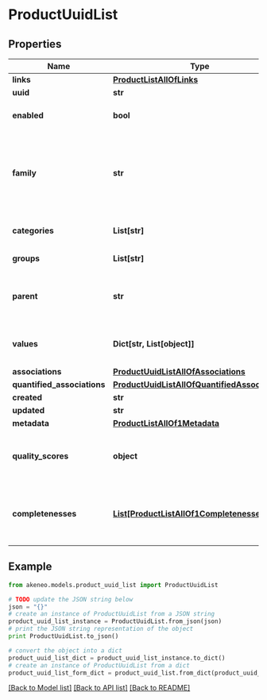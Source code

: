 # ProductUuidList


## Properties
Name | Type | Description | Notes
------------ | ------------- | ------------- | -------------
**links** | [**ProductListAllOfLinks**](ProductListAllOfLinks.md) |  | [optional] 
**uuid** | **str** | Product uuid | [optional] 
**enabled** | **bool** | Whether the product is enabled | [optional] [default to True]
**family** | **str** | &lt;a href&#x3D;&#39;api-reference.html#Family&#39;&gt;Family&lt;/a&gt; code from which the product inherits its attributes and attributes requirements. | [optional] [default to 'null only in the case of a non variant product']
**categories** | **List[str]** | Codes of the &lt;a href&#x3D;&#39;api-reference.html#Category&#39;&gt;categories&lt;/a&gt; in which the product is classified | [optional] 
**groups** | **List[str]** | Codes of the groups to which the product belong | [optional] 
**parent** | **str** | Code of the parent &lt;a href&#x3D;&#39;api-reference.html#Productmodel&#39;&gt;product model&lt;/a&gt; when the product is a variant (only available since the 2.0). This parent can be modified since the 2.3. | [optional] [default to 'null']
**values** | **Dict[str, List[object]]** | Product attributes values, see &lt;a href&#x3D;&#39;/concepts/products.html#focus-on-the-product-values&#39;&gt;Product values&lt;/a&gt; section for more details | [optional] 
**associations** | [**ProductUuidListAllOfAssociations**](ProductUuidListAllOfAssociations.md) |  | [optional] 
**quantified_associations** | [**ProductUuidListAllOfQuantifiedAssociations**](ProductUuidListAllOfQuantifiedAssociations.md) |  | [optional] 
**created** | **str** | Date of creation | [optional] 
**updated** | **str** | Date of the last update | [optional] 
**metadata** | [**ProductListAllOf1Metadata**](ProductListAllOf1Metadata.md) |  | [optional] 
**quality_scores** | **object** | Product quality scores for each channel/locale combination (only available since the 5.0 and when the \&quot;with_quality_scores\&quot; query parameter is set to \&quot;true\&quot;) | [optional] 
**completenesses** | [**List[ProductListAllOf1Completenesses]**](ProductListAllOf1Completenesses.md) | Product completenesses for each channel/locale combination (only available since the 7.0 version, and when the \&quot;with_completenesses\&quot; query parameter is set to \&quot;true\&quot;) | [optional] 

## Example

```python
from akeneo.models.product_uuid_list import ProductUuidList

# TODO update the JSON string below
json = "{}"
# create an instance of ProductUuidList from a JSON string
product_uuid_list_instance = ProductUuidList.from_json(json)
# print the JSON string representation of the object
print ProductUuidList.to_json()

# convert the object into a dict
product_uuid_list_dict = product_uuid_list_instance.to_dict()
# create an instance of ProductUuidList from a dict
product_uuid_list_form_dict = product_uuid_list.from_dict(product_uuid_list_dict)
```
[[Back to Model list]](../README.md#documentation-for-models) [[Back to API list]](../README.md#documentation-for-api-endpoints) [[Back to README]](../README.md)


